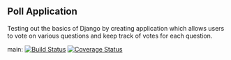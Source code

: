## Poll Application

Testing out the basics of Django by creating application which allows users to vote on various questions and keep track of votes for each question.

main: [![Build Status](https://app.travis-ci.com/gamSeier/swe1-app.svg?branch=main)](https://app.travis-ci.com/gamSeier/swe1-app) [![Coverage Status](https://coveralls.io/repos/github/gamSeier/swe1-app/badge.svg?branch=sam_dev)](https://coveralls.io/github/gamSeier/swe1-app?branch=sam_dev)
